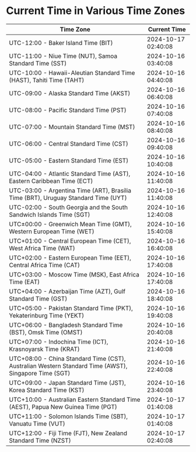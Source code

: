 # Current Time in Various Time Zones

| Time Zone | Current Time |
|-----------|--------------|
| UTC-12:00 - Baker Island Time (BIT) | 2024-10-17 02:40:08 |
| UTC-11:00 - Niue Time (NUT), Samoa Standard Time (SST) | 2024-10-16 03:40:08 |
| UTC-10:00 - Hawaii-Aleutian Standard Time (HAST), Tahiti Time (TAHT) | 2024-10-16 04:40:08 |
| UTC-09:00 - Alaska Standard Time (AKST) | 2024-10-16 06:40:08 |
| UTC-08:00 - Pacific Standard Time (PST) | 2024-10-16 07:40:08 |
| UTC-07:00 - Mountain Standard Time (MST) | 2024-10-16 08:40:08 |
| UTC-06:00 - Central Standard Time (CST) | 2024-10-16 09:40:08 |
| UTC-05:00 - Eastern Standard Time (EST) | 2024-10-16 10:40:08 |
| UTC-04:00 - Atlantic Standard Time (AST), Eastern Caribbean Time (ECT) | 2024-10-16 11:40:08 |
| UTC-03:00 - Argentina Time (ART), Brasília Time (BRT), Uruguay Standard Time (UYT) | 2024-10-16 11:40:08 |
| UTC-02:00 - South Georgia and the South Sandwich Islands Time (SGT) | 2024-10-16 12:40:08 |
| UTC±00:00 - Greenwich Mean Time (GMT), Western European Time (WET) | 2024-10-16 15:40:08 |
| UTC+01:00 - Central European Time (CET), West Africa Time (WAT) | 2024-10-16 16:40:08 |
| UTC+02:00 - Eastern European Time (EET), Central Africa Time (CAT) | 2024-10-16 17:40:08 |
| UTC+03:00 - Moscow Time (MSK), East Africa Time (EAT) | 2024-10-16 17:40:08 |
| UTC+04:00 - Azerbaijan Time (AZT), Gulf Standard Time (GST) | 2024-10-16 18:40:08 |
| UTC+05:00 - Pakistan Standard Time (PKT), Yekaterinburg Time (YEKT) | 2024-10-16 19:40:08 |
| UTC+06:00 - Bangladesh Standard Time (BST), Omsk Time (OMST) | 2024-10-16 20:40:08 |
| UTC+07:00 - Indochina Time (ICT), Krasnoyarsk Time (KRAT) | 2024-10-16 21:40:08 |
| UTC+08:00 - China Standard Time (CST), Australian Western Standard Time (AWST), Singapore Time (SGT) | 2024-10-16 22:40:08 |
| UTC+09:00 - Japan Standard Time (JST), Korea Standard Time (KST) | 2024-10-16 23:40:08 |
| UTC+10:00 - Australian Eastern Standard Time (AEST), Papua New Guinea Time (PGT) | 2024-10-17 01:40:08 |
| UTC+11:00 - Solomon Islands Time (SBT), Vanuatu Time (VUT) | 2024-10-17 01:40:08 |
| UTC+12:00 - Fiji Time (FJT), New Zealand Standard Time (NZST) | 2024-10-17 02:40:08 |

